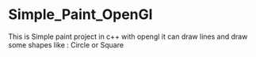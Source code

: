 # Simple_Paint_OpenGl
This is Simple paint project in c++ with opengl it can draw lines and draw some shapes like : Circle or Square
